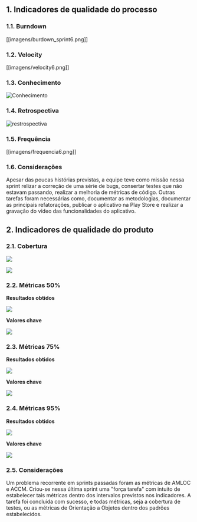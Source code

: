 ## 1. Indicadores de qualidade do processo

### 1.1. Burndown

[[imagens/burdown_sprint6.png]]

### 1.2. Velocity

[[imagens/velocity6.png]]

### 1.3. Conhecimento

![Conhecimento](https://raw.githubusercontent.com/wiki/fga-gpp-mds/2016.2-Time01-WikiLegis/imagens/conhecimento4.jpg)

### 1.4. Retrospectiva

![restrospectiva](https://raw.githubusercontent.com/wiki/fga-gpp-mds/2016.2-Time01-WikiLegis/imagens/RetrospectivaS6.jpg)

### 1.5. Frequência

[[imagens/frequencia6.png]]


### 1.6. Considerações

Apesar das poucas histórias previstas, a equipe teve como missão nessa sprint relizar a correção de uma série de bugs, consertar testes que não estavam passando, realizar a melhoria de métricas de código. Outras tarefas foram necessárias como, documentar as metodologias, documentar as principais refatorações, publicar o aplicativo na Play Store e realizar a gravação do vídeo das funcionalidades do aplicativo.

## 2. Indicadores de qualidade do produto

### 2.1. Cobertura

![](https://raw.githubusercontent.com/wiki/fga-gpp-mds/2016.2-Time01-WikiLegis/imagens/coverage_s7.png)

![](https://raw.githubusercontent.com/wiki/fga-gpp-mds/2016.2-Time01-WikiLegis/imagens/coverage_graphic.png)

### 2.2. Métricas 50%

**Resultados obtidos**

![](https://raw.githubusercontent.com/wiki/fga-gpp-mds/2016.2-Time01-WikiLegis/imagens/sprint6_mean.png)


**Valores chave**

![](https://raw.githubusercontent.com/wiki/fga-gpp-mds/2016.2-Time01-WikiLegis/imagens/valores_0.png)

### 2.3. Métricas 75%

**Resultados obtidos**

![](https://raw.githubusercontent.com/wiki/fga-gpp-mds/2016.2-Time01-WikiLegis/imagens/sprint6_upper.png)

**Valores chave**

![](https://raw.githubusercontent.com/wiki/fga-gpp-mds/2016.2-Time01-WikiLegis/imagens/valores_75.png)

### 2.4. Métricas 95%

**Resultados obtidos**

![](https://raw.githubusercontent.com/wiki/fga-gpp-mds/2016.2-Time01-WikiLegis/imagens/sprint6_ninety.png)


**Valores chave**

![](https://raw.githubusercontent.com/wiki/fga-gpp-mds/2016.2-Time01-WikiLegis/imagens/valores_95.png)

### 2.5. Considerações

Um problema recorrente em sprints passadas foram as métricas de AMLOC e ACCM. Criou-se nessa última sprint uma "força tarefa" com intuito de estabelecer tais métricas dentro dos intervalos previstos nos indicadores. A tarefa foi concluída com sucesso, e todas métricas, seja a cobertura de testes, ou as métricas de Orientação a Objetos dentro dos padrões estabelecidos.